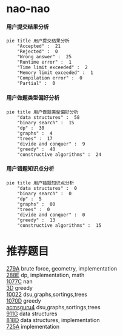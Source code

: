 # nao-nao

<!-- tabs:start -->



#### **用户提交结果分析**

```mermaid
pie title 用户提交结果分析
    "Accepted" :  21
    "Rejected" :  0
    "Wrong answer" :  25
    "Runtime error" :  1
    "Time limit exceeded" :  2
    "Memory limit exceeded" :  1
    "Compilation error" :  0
    "Partial" :  0
```

#### **用户做题类型偏好分析**

```mermaid
pie title 用户做题类型偏好分析
    "data structures" :  58
    "binary search" :  15
    "dp" :  30
    "graphs" :  4
    "trees" :  17
    "divide and conquer" :  9
    "greedy" :  40
    "constructive algorithms" :  24
```
#### **用户错题知识点分析**

```mermaid
pie title 用户错题知识点分析
    "data structures" :  0
    "binary search" :  0
    "dp" :  5
    "graphs" :  00
    "trees" :  0
    "divide and conquer" :  0
    "greedy" :  13
    "constructive algorithms" :  15
```



<!-- tabs:end -->
# 推荐题目
[279A](https://codeforces.com/contest/279/problem/A)		brute force,
                        geometry,
                        implementation		  
[288E](https://codeforces.com/contest/288/problem/E)		dp,
                        implementation,
                        math		  
[1077C](https://codeforces.com/contest/1077/problem/C)		nan		  
[3D](https://codeforces.com/contest/3/problem/D)		greedy		  
[10022](https://codeforces.com/contest/1002/problem/2)		dsu,graphs,sortings,trees		  
[1070D](https://codeforces.com/contest/1070/problem/D)		greedy		  
[acmsguru4](https://codeforces.com/contest/acmsguru/problem/4)		dsu,graphs,sortings,trees		  
[911G](https://codeforces.com/contest/911/problem/G)		data structures		  
[818D](https://codeforces.com/contest/818/problem/D)		data structures,
                        implementation		  
[725A](https://codeforces.com/contest/725/problem/A)		implementation		  
